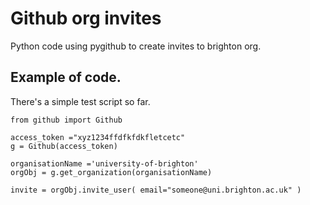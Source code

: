 # Github org invites   

Python code using pygithub to create invites to brighton org.

## Example of code. 
There's a simple test script so far.  

~~~~
from github import Github

access_token ="xyz1234ffdfkfdkfletcetc"
g = Github(access_token)

organisationName ='university-of-brighton'
orgObj = g.get_organization(organisationName)

invite = orgObj.invite_user( email="someone@uni.brighton.ac.uk" )
~~~~





